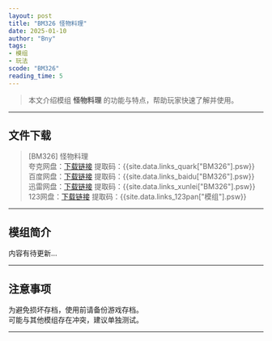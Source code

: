 ```yaml
---
layout: post
title: "BM326 怪物料理"
date: 2025-01-10
author: "Bny"
tags: 
- 模组
- 玩法
scode: "BM326"
reading_time: 5
---
```


> 本文介绍模组 **怪物料理** 的功能与特点，帮助玩家快速了解并使用。

---

## 文件下载

> [BM326] 怪物料理  
夸克网盘：[下载链接]({{site.data.links_quark["BM326"].url}}) 提取码：{{site.data.links_quark["BM326"].psw}}  
百度网盘：[下载链接]({{site.data.links_baidu["BM326"].url}}) 提取码：{{site.data.links_baidu["BM326"].psw}}  
迅雷网盘：[下载链接]({{site.data.links_xunlei["BM326"].url}}) 提取码：{{site.data.links_xunlei["BM326"].psw}}  
123网盘：[下载链接]({{site.data.links_123pan["模组"].url}}) 提取码：{{site.data.links_123pan["模组"].psw}}  

---

## 模组简介

>  
内容有待更新...  

---

## 注意事项

>  
为避免损坏存档，使用前请备份游戏存档。  
可能与其他模组存在冲突，建议单独测试。  

---

